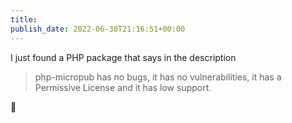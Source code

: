 ```yaml
---
title: 
publish_date: 2022-06-30T21:16:51+00:00
---
```


I just found a PHP package that says in the description

> php-micropub has no bugs, it has no vulnerabilities, it has a Permissive License and it has low support.

🤔
